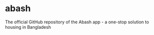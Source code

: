 # abash
The official GitHub repository of the Abash app - a one-stop solution to housing in Bangladesh
